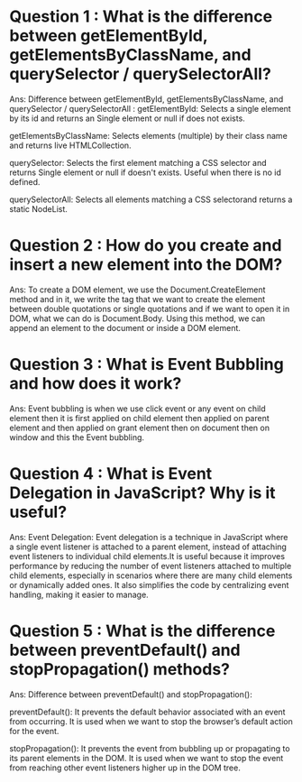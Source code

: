 # Question 1 : What is the difference between getElementById, getElementsByClassName, and querySelector / querySelectorAll?

Ans: Difference between getElementById, getElementsByClassName, and querySelector / querySelectorAll : 
getElementById: Selects a single element by its id and returns an Single element or null if does not exists.

getElementsByClassName: Selects elements (multiple) by their class name and returns live HTMLCollection.

querySelector: Selects the first element matching a CSS selector and returns Single element or null if doesn't exists. Useful when there is no id defined.

querySelectorAll: Selects all elements matching a CSS selectorand returns a static NodeList.

# Question 2 : How do you create and insert a new element into the DOM?
Ans: To create a DOM element, we use the Document.CreateElement method and in it, we write the tag that we want to create the element between double quotations or single quotations and if we want to open it in DOM, what we can do is Document.Body. Using this method, we can append an element to the document or inside a DOM element.

# Question 3 : What is Event Bubbling and how does it work?
Ans: Event bubbling is when we use click event or any event on child element then it is first applied on child element then applied on parent element and then applied on grant element then on document then on window and this the Event bubbling.

# Question 4 : What is Event Delegation in JavaScript? Why is it useful?
Ans: Event Delegation: Event delegation is a technique in JavaScript where a single event listener is attached to a parent element, instead of attaching event listeners to individual child elements.It is useful because it improves performance by reducing the number of event listeners attached to multiple child elements, especially in scenarios where there are many child elements or dynamically added ones. It also simplifies the code by centralizing event handling, making it easier to manage.

# Question 5 : What is the difference between preventDefault() and stopPropagation() methods?
Ans: Difference between preventDefault() and stopPropagation():

preventDefault(): It prevents the default behavior associated with an event from occurring. It is used when we want to stop the browser’s default action for the event. 

stopPropagation(): It prevents the event from bubbling up or propagating to its parent elements in the DOM. It is used when we want to stop the event from reaching other event listeners higher up in the DOM tree.